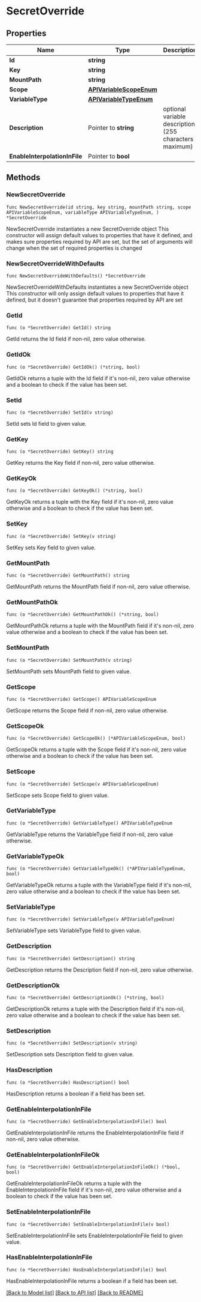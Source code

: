 # SecretOverride

## Properties

Name | Type | Description | Notes
------------ | ------------- | ------------- | -------------
**Id** | **string** |  | 
**Key** | **string** |  | 
**MountPath** | **string** |  | 
**Scope** | [**APIVariableScopeEnum**](APIVariableScopeEnum.md) |  | 
**VariableType** | [**APIVariableTypeEnum**](APIVariableTypeEnum.md) |  | 
**Description** | Pointer to **string** | optional variable description (255 characters maximum) | [optional] 
**EnableInterpolationInFile** | Pointer to **bool** |  | [optional] 

## Methods

### NewSecretOverride

`func NewSecretOverride(id string, key string, mountPath string, scope APIVariableScopeEnum, variableType APIVariableTypeEnum, ) *SecretOverride`

NewSecretOverride instantiates a new SecretOverride object
This constructor will assign default values to properties that have it defined,
and makes sure properties required by API are set, but the set of arguments
will change when the set of required properties is changed

### NewSecretOverrideWithDefaults

`func NewSecretOverrideWithDefaults() *SecretOverride`

NewSecretOverrideWithDefaults instantiates a new SecretOverride object
This constructor will only assign default values to properties that have it defined,
but it doesn't guarantee that properties required by API are set

### GetId

`func (o *SecretOverride) GetId() string`

GetId returns the Id field if non-nil, zero value otherwise.

### GetIdOk

`func (o *SecretOverride) GetIdOk() (*string, bool)`

GetIdOk returns a tuple with the Id field if it's non-nil, zero value otherwise
and a boolean to check if the value has been set.

### SetId

`func (o *SecretOverride) SetId(v string)`

SetId sets Id field to given value.


### GetKey

`func (o *SecretOverride) GetKey() string`

GetKey returns the Key field if non-nil, zero value otherwise.

### GetKeyOk

`func (o *SecretOverride) GetKeyOk() (*string, bool)`

GetKeyOk returns a tuple with the Key field if it's non-nil, zero value otherwise
and a boolean to check if the value has been set.

### SetKey

`func (o *SecretOverride) SetKey(v string)`

SetKey sets Key field to given value.


### GetMountPath

`func (o *SecretOverride) GetMountPath() string`

GetMountPath returns the MountPath field if non-nil, zero value otherwise.

### GetMountPathOk

`func (o *SecretOverride) GetMountPathOk() (*string, bool)`

GetMountPathOk returns a tuple with the MountPath field if it's non-nil, zero value otherwise
and a boolean to check if the value has been set.

### SetMountPath

`func (o *SecretOverride) SetMountPath(v string)`

SetMountPath sets MountPath field to given value.


### GetScope

`func (o *SecretOverride) GetScope() APIVariableScopeEnum`

GetScope returns the Scope field if non-nil, zero value otherwise.

### GetScopeOk

`func (o *SecretOverride) GetScopeOk() (*APIVariableScopeEnum, bool)`

GetScopeOk returns a tuple with the Scope field if it's non-nil, zero value otherwise
and a boolean to check if the value has been set.

### SetScope

`func (o *SecretOverride) SetScope(v APIVariableScopeEnum)`

SetScope sets Scope field to given value.


### GetVariableType

`func (o *SecretOverride) GetVariableType() APIVariableTypeEnum`

GetVariableType returns the VariableType field if non-nil, zero value otherwise.

### GetVariableTypeOk

`func (o *SecretOverride) GetVariableTypeOk() (*APIVariableTypeEnum, bool)`

GetVariableTypeOk returns a tuple with the VariableType field if it's non-nil, zero value otherwise
and a boolean to check if the value has been set.

### SetVariableType

`func (o *SecretOverride) SetVariableType(v APIVariableTypeEnum)`

SetVariableType sets VariableType field to given value.


### GetDescription

`func (o *SecretOverride) GetDescription() string`

GetDescription returns the Description field if non-nil, zero value otherwise.

### GetDescriptionOk

`func (o *SecretOverride) GetDescriptionOk() (*string, bool)`

GetDescriptionOk returns a tuple with the Description field if it's non-nil, zero value otherwise
and a boolean to check if the value has been set.

### SetDescription

`func (o *SecretOverride) SetDescription(v string)`

SetDescription sets Description field to given value.

### HasDescription

`func (o *SecretOverride) HasDescription() bool`

HasDescription returns a boolean if a field has been set.

### GetEnableInterpolationInFile

`func (o *SecretOverride) GetEnableInterpolationInFile() bool`

GetEnableInterpolationInFile returns the EnableInterpolationInFile field if non-nil, zero value otherwise.

### GetEnableInterpolationInFileOk

`func (o *SecretOverride) GetEnableInterpolationInFileOk() (*bool, bool)`

GetEnableInterpolationInFileOk returns a tuple with the EnableInterpolationInFile field if it's non-nil, zero value otherwise
and a boolean to check if the value has been set.

### SetEnableInterpolationInFile

`func (o *SecretOverride) SetEnableInterpolationInFile(v bool)`

SetEnableInterpolationInFile sets EnableInterpolationInFile field to given value.

### HasEnableInterpolationInFile

`func (o *SecretOverride) HasEnableInterpolationInFile() bool`

HasEnableInterpolationInFile returns a boolean if a field has been set.


[[Back to Model list]](../README.md#documentation-for-models) [[Back to API list]](../README.md#documentation-for-api-endpoints) [[Back to README]](../README.md)


